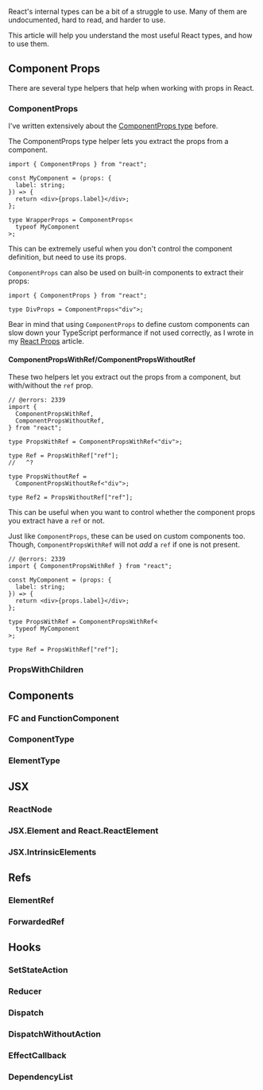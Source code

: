 React's internal types can be a bit of a struggle to use. Many of them are undocumented, hard to read, and harder to use.

This article will help you understand the most useful React types, and how to use them.

## Component Props

There are several type helpers that help when working with props in React.

### ComponentProps

I've written extensively about the [ComponentProps type](https://www.totaltypescript.com/react-component-props-type-helper) before.

The ComponentProps type helper lets you extract the props from a component.

```tsx twoslash
import { ComponentProps } from "react";

const MyComponent = (props: {
  label: string;
}) => {
  return <div>{props.label}</div>;
};

type WrapperProps = ComponentProps<
  typeof MyComponent
>;
```

This can be extremely useful when you don't control the component definition, but need to use its props.

`ComponentProps` can also be used on built-in components to extract their props:

```tsx twoslash
import { ComponentProps } from "react";

type DivProps = ComponentProps<"div">;
```

Bear in mind that using `ComponentProps` to define custom components can slow down your TypeScript performance if not used correctly, as I wrote in my [React Props](https://www.totaltypescript.com/react-props-typescript) article.

#### ComponentPropsWithRef/ComponentPropsWithoutRef

These two helpers let you extract out the props from a component, but with/without the `ref` prop.

```tsx twoslash
// @errors: 2339
import {
  ComponentPropsWithRef,
  ComponentPropsWithoutRef,
} from "react";

type PropsWithRef = ComponentPropsWithRef<"div">;

type Ref = PropsWithRef["ref"];
//   ^?

type PropsWithoutRef =
  ComponentPropsWithoutRef<"div">;

type Ref2 = PropsWithoutRef["ref"];
```

This can be useful when you want to control whether the component props you extract have a `ref` or not.

Just like `ComponentProps`, these can be used on custom components too. Though, `ComponentPropsWithRef` will not _add_ a `ref` if one is not present.

```tsx twoslash
// @errors: 2339
import { ComponentPropsWithRef } from "react";

const MyComponent = (props: {
  label: string;
}) => {
  return <div>{props.label}</div>;
};

type PropsWithRef = ComponentPropsWithRef<
  typeof MyComponent
>;

type Ref = PropsWithRef["ref"];
```

### PropsWithChildren

## Components

### FC and FunctionComponent

### ComponentType

### ElementType

## JSX

### ReactNode

### JSX.Element and React.ReactElement

### JSX.IntrinsicElements

## Refs

### ElementRef

### ForwardedRef

## Hooks

### SetStateAction

### Reducer

### Dispatch

### DispatchWithoutAction

### EffectCallback

### DependencyList

```

```
